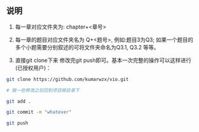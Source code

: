 ## 说明

1. 每一章对应文件夹为: chapter+<章号>

2. 每一章的题目对应文件夹名为 Q+<题号>, 例如:题目3为Q3; 如果一个题目的多个小题需要分别叙述的可将文件夹命名为Q3.1, Q3.2 等等。

3. 直接git clone下来 修改完git push即可。基本一次完整的操作可以这样进行(已授权用户)：

```bash
git clone https://github.com/kumarwzx/vio.git

# 做一些修改之后回到项目根目录下

git add .

git commit -m "whatever"

git push

```


